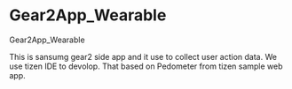 # Gear2App_Wearable
Gear2App_Wearable

This is sansumg gear2 side app and it use to collect user action data. We use tizen IDE to devolop. 
That based on Pedometer from tizen sample web app. 
